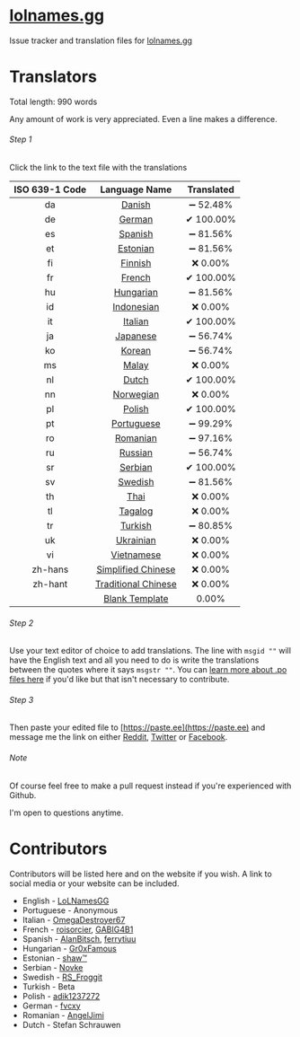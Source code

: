 # [lolnames.gg](https://lolnames.gg/en/)
Issue tracker and translation files for [lolnames.gg](https://lolnames.gg/en/)



# Translators

Total length: 990 words

Any amount of work is very appreciated. Even a line makes a difference.

###### Step 1
Click the link to the text file with the translations

| ISO 639-1 Code | Language Name | Translated |
| :-----: | :-----: | :-----: |
| da | [Danish](https://raw.githubusercontent.com/hingston/lolnames.gg/master/locale/da/LC_MESSAGES/django.po) | ➖ 52.48% |
| de | [German](https://raw.githubusercontent.com/hingston/lolnames.gg/master/locale/de/LC_MESSAGES/django.po) | ✔ 100.00% |
| es | [Spanish](https://raw.githubusercontent.com/hingston/lolnames.gg/master/locale/es/LC_MESSAGES/django.po) | ➖ 81.56% |
| et | [Estonian](https://raw.githubusercontent.com/hingston/lolnames.gg/master/locale/et/LC_MESSAGES/django.po) | ➖ 81.56% |
| fi | [Finnish](https://raw.githubusercontent.com/hingston/lolnames.gg/master/locale/fi/LC_MESSAGES/django.po) | ❌ 0.00% |
| fr | [French](https://raw.githubusercontent.com/hingston/lolnames.gg/master/locale/fr/LC_MESSAGES/django.po) | ✔ 100.00% |
| hu | [Hungarian](https://raw.githubusercontent.com/hingston/lolnames.gg/master/locale/hu/LC_MESSAGES/django.po) | ➖ 81.56% |
| id | [Indonesian](https://raw.githubusercontent.com/hingston/lolnames.gg/master/locale/id/LC_MESSAGES/django.po) | ❌ 0.00% |
| it | [Italian](https://raw.githubusercontent.com/hingston/lolnames.gg/master/locale/it/LC_MESSAGES/django.po) | ✔ 100.00% |
| ja | [Japanese](https://raw.githubusercontent.com/hingston/lolnames.gg/master/locale/ja/LC_MESSAGES/django.po) | ➖ 56.74% |
| ko | [Korean](https://raw.githubusercontent.com/hingston/lolnames.gg/master/locale/ko/LC_MESSAGES/django.po) | ➖ 56.74% |
| ms | [Malay](https://raw.githubusercontent.com/hingston/lolnames.gg/master/locale/ms/LC_MESSAGES/django.po) | ❌ 0.00% |
| nl | [Dutch](https://raw.githubusercontent.com/hingston/lolnames.gg/master/locale/nl/LC_MESSAGES/django.po) | ✔ 100.00% |
| nn | [Norwegian](https://raw.githubusercontent.com/hingston/lolnames.gg/master/locale/nn/LC_MESSAGES/django.po) | ❌ 0.00% |
| pl | [Polish](https://raw.githubusercontent.com/hingston/lolnames.gg/master/locale/pl/LC_MESSAGES/django.po) | ✔ 100.00% |
| pt | [Portuguese](https://raw.githubusercontent.com/hingston/lolnames.gg/master/locale/pt/LC_MESSAGES/django.po) | ➖ 99.29% |
| ro | [Romanian](https://raw.githubusercontent.com/hingston/lolnames.gg/master/locale/ro/LC_MESSAGES/django.po) | ➖ 97.16% |
| ru | [Russian](https://raw.githubusercontent.com/hingston/lolnames.gg/master/locale/ru/LC_MESSAGES/django.po) | ➖ 56.74% |
| sr | [Serbian](https://raw.githubusercontent.com/hingston/lolnames.gg/master/locale/sr/LC_MESSAGES/django.po) | ✔ 100.00% |
| sv | [Swedish](https://raw.githubusercontent.com/hingston/lolnames.gg/master/locale/sv/LC_MESSAGES/django.po) | ➖ 81.56% |
| th | [Thai](https://raw.githubusercontent.com/hingston/lolnames.gg/master/locale/th/LC_MESSAGES/django.po) | ❌ 0.00% |
| tl | [Tagalog](https://raw.githubusercontent.com/hingston/lolnames.gg/master/locale/tl/LC_MESSAGES/django.po) | ❌ 0.00% |
| tr | [Turkish](https://raw.githubusercontent.com/hingston/lolnames.gg/master/locale/tr/LC_MESSAGES/django.po) | ➖ 80.85% |
| uk | [Ukrainian](https://raw.githubusercontent.com/hingston/lolnames.gg/master/locale/uk/LC_MESSAGES/django.po) | ❌ 0.00% |
| vi | [Vietnamese](https://raw.githubusercontent.com/hingston/lolnames.gg/master/locale/vi/LC_MESSAGES/django.po) | ❌ 0.00% |
| zh-hans | [Simplified Chinese](https://raw.githubusercontent.com/hingston/lolnames.gg/master/locale/zh-hans/LC_MESSAGES/django.po) | ❌ 0.00% |
| zh-hant | [Traditional Chinese](https://raw.githubusercontent.com/hingston/lolnames.gg/master/locale/zh-hant/LC_MESSAGES/django.po) | ❌ 0.00% |
|  | [Blank Template](https://raw.githubusercontent.com/hingston/lolnames.gg/master/locale/template/LC_MESSAGES/django.po) | 0.00% |

###### Step 2

Use your text editor of choice to add translations. The line with `msgid ""` will have the English text and all you need to do is write the translations between the quotes where it says `msgstr ""`. You can [learn more about .po files here](https://www.gnu.org/software/gettext/manual/html_node/PO-Files.html) if you'd like but that isn't necessary to contribute.


###### Step 3
Then paste your edited file to [https://paste.ee](https://paste.ee) and message me the link on either [Reddit](https://www.reddit.com/message/compose/?to=LoLNamesGG), [Twitter](https://twitter.com/LoLNamesGG) or [Facebook](https://www.facebook.com/lolnames.gg/).

###### Note

Of course feel free to make a pull request instead if you're experienced with Github.

I'm open to questions anytime.


# Contributors

Contributors will be listed here and on the website if you wish. A link to social media or your website can be included.

  * English - [LoLNamesGG](https://twitter.com/LoLNamesGG)
  * Portuguese - Anonymous
  * Italian - [OmegaDestroyer67](https://www.reddit.com/user/OmegaDestroyer67)
  * French - [roisorcier](https://www.reddit.com/user/roisorcier), [GABIG4B1](https://www.reddit.com/user/GABIG4B1)
  * Spanish - [AlanBitsch](https://www.reddit.com/user/AlanBitsch), [ferrytiuu](https://www.reddit.com/user/ferrytiuu)
  * Hungarian - [Gr0xFamous](https://www.reddit.com/user/Gr0xFamous)
  * Estonian - [shaw™](https://twitter.com/ShawiAE)
  * Serbian - [Novke](https://discord.gg/pqQEX6)
  * Swedish - [RS_Froggit](https://www.reddit.com/user/RS_Froggit)
  * Turkish - Beta
  * Polish - [adik1237272](https://www.reddit.com/user/adik1237272)
  * German - [fvcxy](https://www.reddit.com/user/fvcxy)
  * Romanian - [AngelJimi](https://www.youtube.com/channel/UC6Qfp0zLBK03eYPnXRL2Gug)
  * Dutch - Stefan Schrauwen